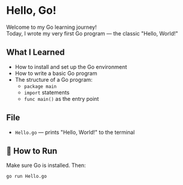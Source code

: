 # Hello, Go!

Welcome to my Go learning journey!  
Today, I wrote my very first Go program — the classic "Hello, World!"

## What I Learned
- How to install and set up the Go environment
- How to write a basic Go program
- The structure of a Go program:
  - `package main`
  - `import` statements
  - `func main()` as the entry point

## File
- `Hello.go` — prints "Hello, World!" to the terminal

## 🔧 How to Run
Make sure Go is installed. Then:

```bash
go run Hello.go
